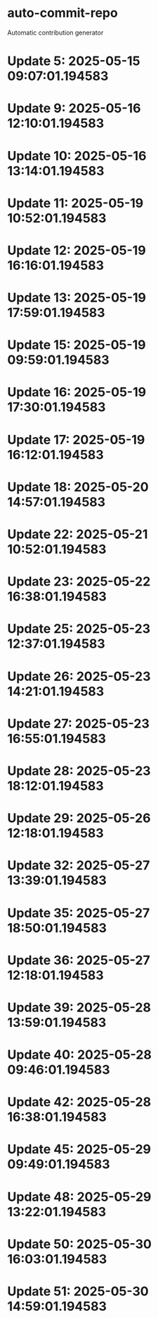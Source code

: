 # auto-commit-repo

Automatic contribution generator

# Update 5: 2025-05-15 09:07:01.194583

# Update 9: 2025-05-16 12:10:01.194583

# Update 10: 2025-05-16 13:14:01.194583

# Update 11: 2025-05-19 10:52:01.194583

# Update 12: 2025-05-19 16:16:01.194583

# Update 13: 2025-05-19 17:59:01.194583

# Update 15: 2025-05-19 09:59:01.194583

# Update 16: 2025-05-19 17:30:01.194583

# Update 17: 2025-05-19 16:12:01.194583

# Update 18: 2025-05-20 14:57:01.194583

# Update 22: 2025-05-21 10:52:01.194583

# Update 23: 2025-05-22 16:38:01.194583

# Update 25: 2025-05-23 12:37:01.194583

# Update 26: 2025-05-23 14:21:01.194583

# Update 27: 2025-05-23 16:55:01.194583

# Update 28: 2025-05-23 18:12:01.194583

# Update 29: 2025-05-26 12:18:01.194583

# Update 32: 2025-05-27 13:39:01.194583

# Update 35: 2025-05-27 18:50:01.194583

# Update 36: 2025-05-27 12:18:01.194583

# Update 39: 2025-05-28 13:59:01.194583

# Update 40: 2025-05-28 09:46:01.194583

# Update 42: 2025-05-28 16:38:01.194583

# Update 45: 2025-05-29 09:49:01.194583

# Update 48: 2025-05-29 13:22:01.194583

# Update 50: 2025-05-30 16:03:01.194583

# Update 51: 2025-05-30 14:59:01.194583
